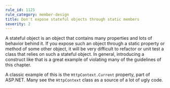 ```yaml
---
rule_id: 1125
rule_category: member-design
title: Don't expose stateful objects through static members
severity: 2
---
```

A stateful object is an object that contains many properties and lots of behavior behind it. If you expose such an object through a static property or method of some other object, it will be very difficult to refactor or unit test a class that relies on such a stateful object. In general, introducing a construct like that is a great example of violating many of the guidelines of this chapter.

A classic example of this is the `HttpContext.Current` property, part of ASP.NET. Many see the `HttpContext` class as a source of a lot of ugly code. 
